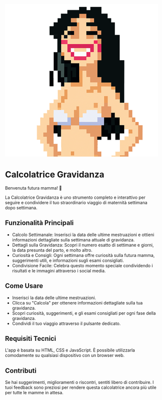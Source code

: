 ![Bra Perfect Logo](https://github.com/FL3R/bra-perfect/blob/master/images/logo.png?raw=true)
# Calcolatrice Gravidanza

Benvenuta futura mamma! 🤰

La Calcolatrice Gravidanza è uno strumento completo e interattivo per seguire e condividere il tuo straordinario viaggio di maternità settimana dopo settimana.

## Funzionalità Principali
- Calcolo Settimanale: Inserisci la data delle ultime mestruazioni e ottieni informazioni dettagliate sulla settimana attuale di gravidanza.
- Dettagli sulla Gravidanza: Scopri il numero esatto di settimane e giorni, la data presunta del parto, e molto altro.
- Curiosità e Consigli: Ogni settimana offre curiosità sulla futura mamma, suggerimenti utili, e informazioni sugli esami consigliati.
- Condivisione Facile: Celebra questo momento speciale condividendo i risultati e le immagini attraverso i social media.

## Come Usare
- Inserisci la data delle ultime mestruazioni.
- Clicca su "Calcola" per ottenere informazioni dettagliate sulla tua gravidanza.
- Scopri curiosità, suggerimenti, e gli esami consigliati per ogni fase della gravidanza.
- Condividi il tuo viaggio attraverso il pulsante dedicato.

## Requisiti Tecnici
L'app è basata su HTML, CSS e JavaScript. È possibile utilizzarla comodamente su qualsiasi dispositivo con un browser web.

## Contributi
Se hai suggerimenti, miglioramenti o riscontri, sentiti libero di contribuire. I tuoi feedback sono preziosi per rendere questa calcolatrice ancora più utile per tutte le mamme in attesa.
